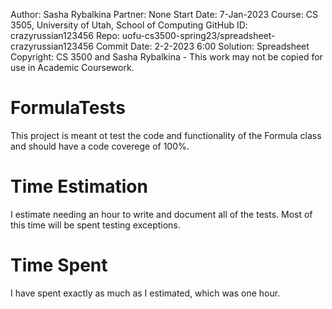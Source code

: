﻿Author: Sasha Rybalkina 
Partner: None 
Start Date: 7-Jan-2023 
Course: CS 3505, University of Utah, School of Computing 
GitHub ID: crazyrussian123456 
Repo: uofu-cs3500-spring23/spreadsheet-crazyrussian123456 
Commit Date: 2-2-2023 6:00 
Solution: Spreadsheet 
Copyright: CS 3500 and Sasha Rybalkina - This work may not be copied for use in Academic Coursework.
# FormulaTests
This project is meant ot test the code and functionality of the Formula class
and should have a code coverege of 100%.
# Time Estimation
I estimate needing an hour to write and document all of the tests. Most of this
time will be spent testing exceptions.
# Time Spent
I have spent exactly as much as I estimated, which was one hour.
